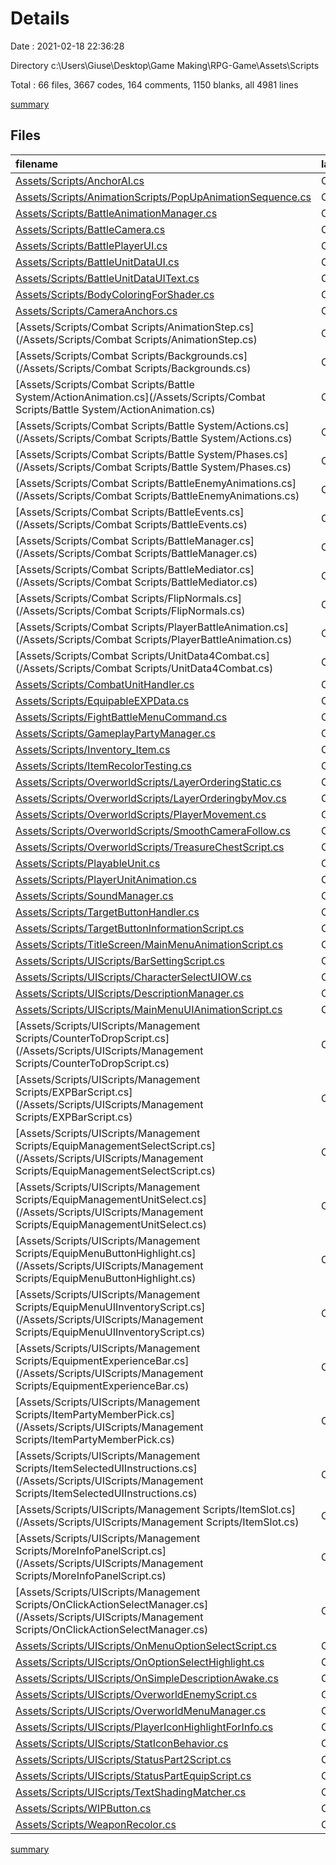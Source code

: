 # Details

Date : 2021-02-18 22:36:28

Directory c:\Users\Giuse\Desktop\Game Making\RPG-Game\Assets\Scripts

Total : 66 files,  3667 codes, 164 comments, 1150 blanks, all 4981 lines

[summary](results.md)

## Files
| filename | language | code | comment | blank | total |
| :--- | :--- | ---: | ---: | ---: | ---: |
| [Assets/Scripts/AnchorAI.cs](/Assets/Scripts/AnchorAI.cs) | C# | 19 | 1 | 5 | 25 |
| [Assets/Scripts/AnimationScripts/PopUpAnimationSequence.cs](/Assets/Scripts/AnimationScripts/PopUpAnimationSequence.cs) | C# | 30 | 4 | 8 | 42 |
| [Assets/Scripts/BattleAnimationManager.cs](/Assets/Scripts/BattleAnimationManager.cs) | C# | 17 | 2 | 11 | 30 |
| [Assets/Scripts/BattleCamera.cs](/Assets/Scripts/BattleCamera.cs) | C# | 48 | 1 | 18 | 67 |
| [Assets/Scripts/BattlePlayerUI.cs](/Assets/Scripts/BattlePlayerUI.cs) | C# | 158 | 0 | 45 | 203 |
| [Assets/Scripts/BattleUnitDataUI.cs](/Assets/Scripts/BattleUnitDataUI.cs) | C# | 75 | 0 | 22 | 97 |
| [Assets/Scripts/BattleUnitDataUIText.cs](/Assets/Scripts/BattleUnitDataUIText.cs) | C# | 25 | 0 | 2 | 27 |
| [Assets/Scripts/BodyColoringForShader.cs](/Assets/Scripts/BodyColoringForShader.cs) | C# | 46 | 1 | 23 | 70 |
| [Assets/Scripts/CameraAnchors.cs](/Assets/Scripts/CameraAnchors.cs) | C# | 21 | 0 | 6 | 27 |
| [Assets/Scripts/Combat Scripts/AnimationStep.cs](/Assets/Scripts/Combat Scripts/AnimationStep.cs) | C# | 53 | 1 | 13 | 67 |
| [Assets/Scripts/Combat Scripts/Backgrounds.cs](/Assets/Scripts/Combat Scripts/Backgrounds.cs) | C# | 6 | 1 | 2 | 9 |
| [Assets/Scripts/Combat Scripts/Battle System/ActionAnimation.cs](/Assets/Scripts/Combat Scripts/Battle System/ActionAnimation.cs) | C# | 13 | 1 | 4 | 18 |
| [Assets/Scripts/Combat Scripts/Battle System/Actions.cs](/Assets/Scripts/Combat Scripts/Battle System/Actions.cs) | C# | 7 | 19 | 4 | 30 |
| [Assets/Scripts/Combat Scripts/Battle System/Phases.cs](/Assets/Scripts/Combat Scripts/Battle System/Phases.cs) | C# | 15 | 0 | 6 | 21 |
| [Assets/Scripts/Combat Scripts/BattleEnemyAnimations.cs](/Assets/Scripts/Combat Scripts/BattleEnemyAnimations.cs) | C# | 38 | 0 | 6 | 44 |
| [Assets/Scripts/Combat Scripts/BattleEvents.cs](/Assets/Scripts/Combat Scripts/BattleEvents.cs) | C# | 10 | 0 | 4 | 14 |
| [Assets/Scripts/Combat Scripts/BattleManager.cs](/Assets/Scripts/Combat Scripts/BattleManager.cs) | C# | 196 | 4 | 76 | 276 |
| [Assets/Scripts/Combat Scripts/BattleMediator.cs](/Assets/Scripts/Combat Scripts/BattleMediator.cs) | C# | 28 | 0 | 15 | 43 |
| [Assets/Scripts/Combat Scripts/FlipNormals.cs](/Assets/Scripts/Combat Scripts/FlipNormals.cs) | C# | 8 | 25 | 3 | 36 |
| [Assets/Scripts/Combat Scripts/PlayerBattleAnimation.cs](/Assets/Scripts/Combat Scripts/PlayerBattleAnimation.cs) | C# | 212 | 1 | 61 | 274 |
| [Assets/Scripts/Combat Scripts/UnitData4Combat.cs](/Assets/Scripts/Combat Scripts/UnitData4Combat.cs) | C# | 79 | 6 | 38 | 123 |
| [Assets/Scripts/CombatUnitHandler.cs](/Assets/Scripts/CombatUnitHandler.cs) | C# | 10 | 0 | 2 | 12 |
| [Assets/Scripts/EquipableEXPData.cs](/Assets/Scripts/EquipableEXPData.cs) | C# | 10 | 0 | 3 | 13 |
| [Assets/Scripts/FightBattleMenuCommand.cs](/Assets/Scripts/FightBattleMenuCommand.cs) | C# | 18 | 0 | 4 | 22 |
| [Assets/Scripts/GameplayPartyManager.cs](/Assets/Scripts/GameplayPartyManager.cs) | C# | 119 | 3 | 48 | 170 |
| [Assets/Scripts/Inventory_Item.cs](/Assets/Scripts/Inventory_Item.cs) | C# | 25 | 0 | 9 | 34 |
| [Assets/Scripts/ItemRecolorTesting.cs](/Assets/Scripts/ItemRecolorTesting.cs) | C# | 47 | 2 | 10 | 59 |
| [Assets/Scripts/OverworldScripts/LayerOrderingStatic.cs](/Assets/Scripts/OverworldScripts/LayerOrderingStatic.cs) | C# | 9 | 0 | 2 | 11 |
| [Assets/Scripts/OverworldScripts/LayerOrderingbyMov.cs](/Assets/Scripts/OverworldScripts/LayerOrderingbyMov.cs) | C# | 17 | 2 | 3 | 22 |
| [Assets/Scripts/OverworldScripts/PlayerMovement.cs](/Assets/Scripts/OverworldScripts/PlayerMovement.cs) | C# | 99 | 20 | 45 | 164 |
| [Assets/Scripts/OverworldScripts/SmoothCameraFollow.cs](/Assets/Scripts/OverworldScripts/SmoothCameraFollow.cs) | C# | 18 | 3 | 5 | 26 |
| [Assets/Scripts/OverworldScripts/TreasureChestScript.cs](/Assets/Scripts/OverworldScripts/TreasureChestScript.cs) | C# | 78 | 4 | 26 | 108 |
| [Assets/Scripts/PlayableUnit.cs](/Assets/Scripts/PlayableUnit.cs) | C# | 265 | 4 | 82 | 351 |
| [Assets/Scripts/PlayerUnitAnimation.cs](/Assets/Scripts/PlayerUnitAnimation.cs) | C# | 202 | 2 | 49 | 253 |
| [Assets/Scripts/SoundManager.cs](/Assets/Scripts/SoundManager.cs) | C# | 41 | 16 | 14 | 71 |
| [Assets/Scripts/TargetButtonHandler.cs](/Assets/Scripts/TargetButtonHandler.cs) | C# | 6 | 0 | 3 | 9 |
| [Assets/Scripts/TargetButtonInformationScript.cs](/Assets/Scripts/TargetButtonInformationScript.cs) | C# | 13 | 0 | 7 | 20 |
| [Assets/Scripts/TitleScreen/MainMenuAnimationScript.cs](/Assets/Scripts/TitleScreen/MainMenuAnimationScript.cs) | C# | 28 | 6 | 10 | 44 |
| [Assets/Scripts/UIScripts/BarSettingScript.cs](/Assets/Scripts/UIScripts/BarSettingScript.cs) | C# | 15 | 0 | 3 | 18 |
| [Assets/Scripts/UIScripts/CharacterSelectUIOW.cs](/Assets/Scripts/UIScripts/CharacterSelectUIOW.cs) | C# | 67 | 0 | 18 | 85 |
| [Assets/Scripts/UIScripts/DescriptionManager.cs](/Assets/Scripts/UIScripts/DescriptionManager.cs) | C# | 12 | 1 | 4 | 17 |
| [Assets/Scripts/UIScripts/MainMenuUIAnimationScript.cs](/Assets/Scripts/UIScripts/MainMenuUIAnimationScript.cs) | C# | 37 | 15 | 16 | 68 |
| [Assets/Scripts/UIScripts/Management Scripts/CounterToDropScript.cs](/Assets/Scripts/UIScripts/Management Scripts/CounterToDropScript.cs) | C# | 95 | 0 | 13 | 108 |
| [Assets/Scripts/UIScripts/Management Scripts/EXPBarScript.cs](/Assets/Scripts/UIScripts/Management Scripts/EXPBarScript.cs) | C# | 21 | 0 | 6 | 27 |
| [Assets/Scripts/UIScripts/Management Scripts/EquipManagementSelectScript.cs](/Assets/Scripts/UIScripts/Management Scripts/EquipManagementSelectScript.cs) | C# | 31 | 0 | 11 | 42 |
| [Assets/Scripts/UIScripts/Management Scripts/EquipManagementUnitSelect.cs](/Assets/Scripts/UIScripts/Management Scripts/EquipManagementUnitSelect.cs) | C# | 63 | 0 | 14 | 77 |
| [Assets/Scripts/UIScripts/Management Scripts/EquipMenuButtonHighlight.cs](/Assets/Scripts/UIScripts/Management Scripts/EquipMenuButtonHighlight.cs) | C# | 26 | 0 | 10 | 36 |
| [Assets/Scripts/UIScripts/Management Scripts/EquipMenuUIInventoryScript.cs](/Assets/Scripts/UIScripts/Management Scripts/EquipMenuUIInventoryScript.cs) | C# | 88 | 3 | 21 | 112 |
| [Assets/Scripts/UIScripts/Management Scripts/EquipmentExperienceBar.cs](/Assets/Scripts/UIScripts/Management Scripts/EquipmentExperienceBar.cs) | C# | 25 | 0 | 2 | 27 |
| [Assets/Scripts/UIScripts/Management Scripts/ItemPartyMemberPick.cs](/Assets/Scripts/UIScripts/Management Scripts/ItemPartyMemberPick.cs) | C# | 39 | 0 | 15 | 54 |
| [Assets/Scripts/UIScripts/Management Scripts/ItemSelectedUIInstructions.cs](/Assets/Scripts/UIScripts/Management Scripts/ItemSelectedUIInstructions.cs) | C# | 93 | 3 | 20 | 116 |
| [Assets/Scripts/UIScripts/Management Scripts/ItemSlot.cs](/Assets/Scripts/UIScripts/Management Scripts/ItemSlot.cs) | C# | 234 | 2 | 81 | 317 |
| [Assets/Scripts/UIScripts/Management Scripts/MoreInfoPanelScript.cs](/Assets/Scripts/UIScripts/Management Scripts/MoreInfoPanelScript.cs) | C# | 97 | 2 | 30 | 129 |
| [Assets/Scripts/UIScripts/Management Scripts/OnClickActionSelectManager.cs](/Assets/Scripts/UIScripts/Management Scripts/OnClickActionSelectManager.cs) | C# | 53 | 0 | 16 | 69 |
| [Assets/Scripts/UIScripts/OnMenuOptionSelectScript.cs](/Assets/Scripts/UIScripts/OnMenuOptionSelectScript.cs) | C# | 109 | 0 | 40 | 149 |
| [Assets/Scripts/UIScripts/OnOptionSelectHighlight.cs](/Assets/Scripts/UIScripts/OnOptionSelectHighlight.cs) | C# | 20 | 0 | 11 | 31 |
| [Assets/Scripts/UIScripts/OnSimpleDescriptionAwake.cs](/Assets/Scripts/UIScripts/OnSimpleDescriptionAwake.cs) | C# | 21 | 1 | 6 | 28 |
| [Assets/Scripts/UIScripts/OverworldEnemyScript.cs](/Assets/Scripts/UIScripts/OverworldEnemyScript.cs) | C# | 17 | 2 | 7 | 26 |
| [Assets/Scripts/UIScripts/OverworldMenuManager.cs](/Assets/Scripts/UIScripts/OverworldMenuManager.cs) | C# | 40 | 1 | 25 | 66 |
| [Assets/Scripts/UIScripts/PlayerIconHighlightForInfo.cs](/Assets/Scripts/UIScripts/PlayerIconHighlightForInfo.cs) | C# | 14 | 0 | 4 | 18 |
| [Assets/Scripts/UIScripts/StatIconBehavior.cs](/Assets/Scripts/UIScripts/StatIconBehavior.cs) | C# | 42 | 0 | 18 | 60 |
| [Assets/Scripts/UIScripts/StatusPart2Script.cs](/Assets/Scripts/UIScripts/StatusPart2Script.cs) | C# | 143 | 0 | 30 | 173 |
| [Assets/Scripts/UIScripts/StatusPartEquipScript.cs](/Assets/Scripts/UIScripts/StatusPartEquipScript.cs) | C# | 104 | 3 | 23 | 130 |
| [Assets/Scripts/UIScripts/TextShadingMatcher.cs](/Assets/Scripts/UIScripts/TextShadingMatcher.cs) | C# | 13 | 0 | 3 | 16 |
| [Assets/Scripts/WIPButton.cs](/Assets/Scripts/WIPButton.cs) | C# | 10 | 0 | 2 | 12 |
| [Assets/Scripts/WeaponRecolor.cs](/Assets/Scripts/WeaponRecolor.cs) | C# | 29 | 2 | 7 | 38 |

[summary](results.md)